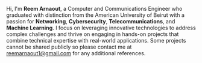 Hi, I'm **Reem Arnaout**, a Computer and Communications Engineer who graduated with distinction from the American University of Beirut with a passion for **Networking**, **Cybersecurity**, **Telecommunications**, and **Machine Learning**.
I focus on leveraging innovative technologies to address complex challenges and thrive on engaging in hands-on projects that combine technical expertise with real-world applications.
Some projects cannot be shared publicly so please contact me at reemarnaout1@gmail.com for any additional references.
